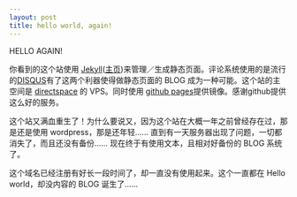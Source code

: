 ```yaml
---
layout: post
title: hello world, again!
---
```


HELLO AGAIN! 

你看到的这个站使用 [Jekyll](https://github.com/mojombo/jekyll)([主页](http://jekyllrb.com/))来管理／生成静态页面。评论系统使用的是流行的[DISQUS](http://disqus.com/)有了这两个利器使得做静态页面的 BLOG 成为一种可能。这个站的主空间是 [directspace](http://directspace.net/) 的 VPS。同时使用 [github pages](http://pages.github.com/)提供镜像。感谢github提供这么好的服务。

这个站又满血重生了！为什么要说又，因为这个站在大概一年之前曾经存在过，那是还是使用 wordpress，那是还年轻…… 直到有一天服务器出现了问题，一切都消失了，而且还没有备份…… 现在终于有使用文本，且相对好备份的 BLOG 系统了。

这个域名已经注册有好长一段时间了，却一直没有使用起来。这个一直都在 Hello world，却没内容的 BLOG 诞生了……
